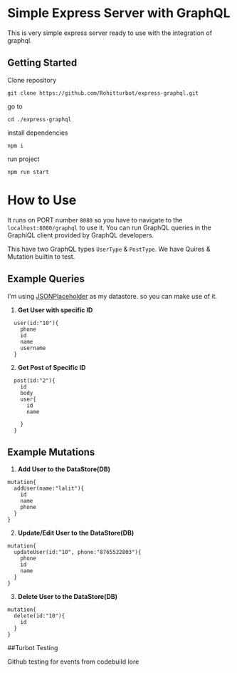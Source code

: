# Simple Express Server with GraphQL

This is very simple express server ready to use with the integration of graphql.

## Getting Started

Clone repository

```
git clone https://github.com/Rohitturbot/express-graphql.git
```

go to

```
cd ./express-graphql
```

install dependencies

```
npm i
```

run project

```
npm run start
```

# How to Use

It runs on PORT number `8080` so you have to navigate to the `localhost:8080/graphql` to use it. You can run GraphQL queries in the GraphiQL client provided by GraphQL developers.

This have two GraphQL types `UserType` & `PostType`. We have Quires & Mutation builtin to test.

## Example Queries

I'm using [JSONPlaceholder](https://jsonplaceholder.typicode.com/) as my datastore. so you can make use of it.

1. **Get User with specific ID**

```
  user(id:"10"){
    phone
    id
    name
    username
  }
```

2. **Get Post of Specific ID**

```
  post(id:"2"){
    id
    body
    user{
      id
      name

    }
  }
```

## Example Mutations

1. **Add User to the DataStore(DB)**

```
mutation{
  addUser(name:"lalit"){
    id
    name
    phone
  }
}
```

2. **Update/Edit User to the DataStore(DB)**

```
mutation{
  updateUser(id:"10", phone:"8765522803"){
    phone
    id
    name
  }
}
```

3. **Delete User to the DataStore(DB)**

```
mutation{
  delete(id:"10"){
    id
  }
}
```

##Turbot Testing

Github testing for events from codebuild lore
